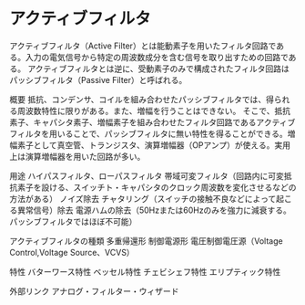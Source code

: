 # アクティブフィルタ

アクティブフィルタ（Active Filter）とは能動素子を用いたフィルタ回路である。入力の電気信号から特定の周波数成分を含む信号を取り出すための回路である。
アクティブフィルタとは逆に、受動素子のみで構成されたフィルタ回路はパッシブフィルタ（Passive Filter）と呼ばれる。

概要
抵抗、コンデンサ、コイルを組み合わせたパッシブフィルタでは、得られる周波数特性に限りがある。また、増幅を行うことはできない。
そこで、抵抗素子、キャパシタ素子、増幅素子を組み合わせたフィルタ回路であるアクティブフィルタを用いることで、パッシブフィルタに無い特性を得ることができる。増幅素子として真空管、トランジスタ、演算増幅器（OPアンプ）が使える。実用上は演算増幅器を用いた回路が多い。

用途
ハイパスフィルタ、ローパスフィルタ
帯域可変フィルタ（回路内に可変抵抗素子を設ける、スイッチト・キャパシタのクロック周波数を変化させるなどの方法がある）
ノイズ除去
チャタリング（スイッチの接触不良などによって起こる異常信号）除去
電源ハムの除去（50Hzまたは60Hzのみを強力に減衰する。パッシブフィルタではほぼ不可能）

アクティブフィルタの種類
多重帰還形
制御電源形
電圧制御電圧源（Voltage Control,Voltage Source、VCVS）

特性
バターワース特性
ベッセル特性
チェビシェフ特性
エリプティック特性

外部リンク
アナログ・フィルター・ウィザード